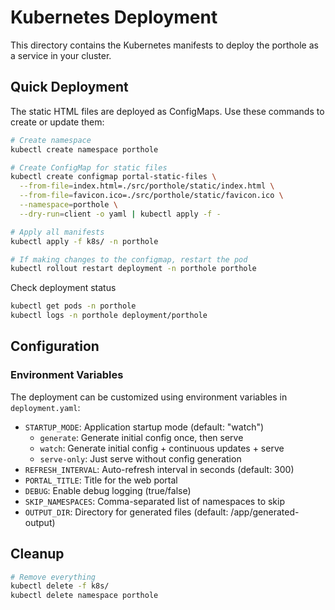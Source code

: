 # Kubernetes Deployment

This directory contains the Kubernetes manifests to deploy the porthole as a service in your cluster.

## Quick Deployment

The static HTML files are deployed as ConfigMaps. Use these commands to create or update them:

```bash
# Create namespace
kubectl create namespace porthole

# Create ConfigMap for static files
kubectl create configmap portal-static-files \
  --from-file=index.html=./src/porthole/static/index.html \
  --from-file=favicon.ico=./src/porthole/static/favicon.ico \
  --namespace=porthole \
  --dry-run=client -o yaml | kubectl apply -f -

# Apply all manifests
kubectl apply -f k8s/ -n porthole

# If making changes to the configmap, restart the pod
kubectl rollout restart deployment -n porthole porthole
```

Check deployment status

```bash
kubectl get pods -n porthole
kubectl logs -n porthole deployment/porthole
```

## Configuration

### Environment Variables

The deployment can be customized using environment variables in `deployment.yaml`:

- `STARTUP_MODE`: Application startup mode (default: "watch")
  - `generate`: Generate initial config once, then serve
  - `watch`: Generate initial config + continuous updates + serve
  - `serve-only`: Just serve without config generation
- `REFRESH_INTERVAL`: Auto-refresh interval in seconds (default: 300)
- `PORTAL_TITLE`: Title for the web portal
- `DEBUG`: Enable debug logging (true/false)
- `SKIP_NAMESPACES`: Comma-separated list of namespaces to skip
- `OUTPUT_DIR`: Directory for generated files (default: /app/generated-output)

## Cleanup

```bash
# Remove everything
kubectl delete -f k8s/
kubectl delete namespace porthole
```

